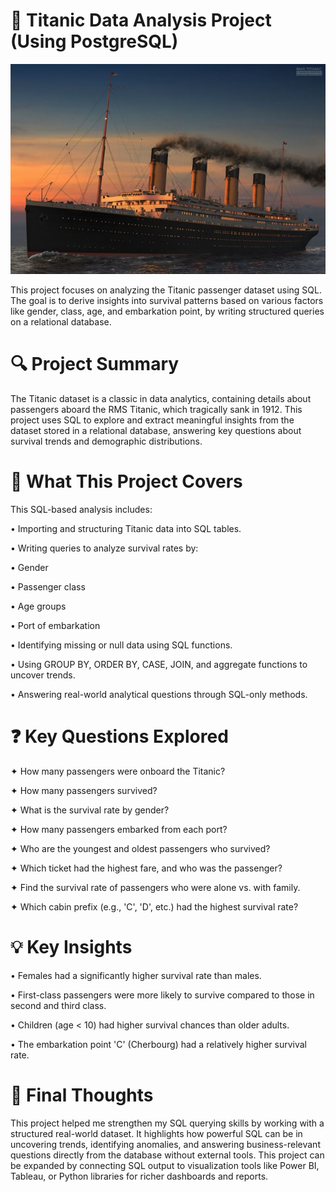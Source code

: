 # 🚢 Titanic Data Analysis Project (Using PostgreSQL)
![Titanic](https://github.com/132006-bhumi/Titanic-SQL-Project/blob/main/Titanic%20Photo.jpeg)

This project focuses on analyzing the Titanic passenger dataset using SQL. The goal is to derive insights into survival patterns based on various factors like gender, class, age, and embarkation point, by writing structured queries on a relational database.
# 🔍 Project Summary
The Titanic dataset is a classic in data analytics, containing details about passengers aboard the RMS Titanic, which tragically sank in 1912. This project uses SQL to explore and extract meaningful insights from the dataset stored in a relational database, answering key questions about survival trends and demographic distributions.
# 🎯 What This Project Covers
This SQL-based analysis includes:

• Importing and structuring Titanic data into SQL tables.

• Writing queries to analyze survival rates by:

• Gender

• Passenger class

• Age groups

• Port of embarkation

• Identifying missing or null data using SQL functions.

• Using GROUP BY, ORDER BY, CASE, JOIN, and aggregate functions to uncover trends.

• Answering real-world analytical questions through SQL-only methods.
# ❓ Key Questions Explored
✦ How many passengers were onboard the Titanic?

✦ How many passengers survived?

✦ What is the survival rate by gender?

✦ How many passengers embarked from each port?

✦ Who are the youngest and oldest passengers who survived?

✦ Which ticket had the highest fare, and who was the passenger?

✦ Find the survival rate of passengers who were alone vs. with family.

✦ Which cabin prefix (e.g., 'C', 'D', etc.) had the highest survival rate?
# 💡 Key Insights
• Females had a significantly higher survival rate than males.

• First-class passengers were more likely to survive compared to those in second and third class.

• Children (age < 10) had higher survival chances than older adults.

• The embarkation point 'C' (Cherbourg) had a relatively higher survival rate.
# 📌 Final Thoughts
This project helped me strengthen my SQL querying skills by working with a structured real-world dataset. It highlights how powerful SQL can be in uncovering trends, identifying anomalies, and answering business-relevant questions directly from the database without external tools. This project can be expanded by connecting SQL output to visualization tools like Power BI, Tableau, or Python libraries for richer dashboards and reports.


